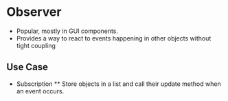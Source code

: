 # Observer

* Popular, mostly in GUI components.
* Provides a way to react to events happening in other objects without tight coupling

## Use Case
* Subscription
** Store objects in a list and call their update method when an event occurs.
